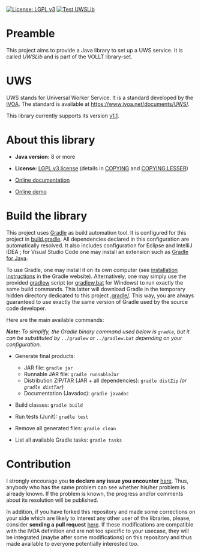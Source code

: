 [![License: LGPL v3](https://img.shields.io/badge/License-LGPL_v3-blue.svg)](https://www.gnu.org/licenses/lgpl-3.0)
[![Test UWSLib](https://github.com/gmantele/vollt/actions/workflows/uwslib.yml/badge.svg)](https://github.com/gmantele/vollt/actions/workflows/uwslib.yml)

# Preamble

This project aims to provide a Java library to set up a UWS service. It is
called _UWSLib_ and is part of the VOLLT library-set.

# UWS

UWS stands for Universal Worker Service. It is a standard developed by
the [IVOA](http://www.ivoa.net/ "International Virtual Observatory Alliance").
The standard is available at <https://www.ivoa.net/documents/UWS/>.

This library currently supports its version
[v1.1](https://www.ivoa.net/documents/UWS/20161024/index.html).

# About this library

- **Java version:** 8 or more
- **License:** [LGPL v3 license](https://www.gnu.org/licenses/lgpl-3.0)
  (details in [COPYING](COPYING) and [COPYING.LESSER](COPYING.LESSER))

- [Online documentation](http://cdsportal.u-strasbg.fr/uwstuto/)
- [Online demo](http://cdsportal.u-strasbg.fr/uwstuto/basic.html)

# Build the library

This project uses [Gradle](https://gradle.org/) as build automation tool. It
is configured for this project in [build.gradle](build.gradle). All dependencies
declared in this configuration are automatically resolved. It also includes
configuration for Eclipse and IntelliJ IDEA ; for Visual Studio Code one may
install an extension such as [Gradle for Java](https://marketplace.visualstudio.com/items?itemName=vscjava.vscode-gradle).

To use Gradle, one may install it on its own computer (see
[installation instructions](https://gradle.org/install/) in the Gradle website).
Alternatively, one may simply use the provided [gradlew](../gradlew) script
(or [gradlew.bat](../gradlew.bat) for Windows) to run exactly the same build
commands. This latter will download Gradle in the temporary hidden directory
dedicated to this project [.gradle/](../.gradle). This way, you are always
guaranteed to use exactly the same version of Gradle used by the source code
developer.

Here are the main available commands:

_**Note:** To simplify, the Gradle binary command used below is `gradle`, but it
can be substituted by `../gradlew` or `../gradlew.bat` depending on your
configuration._

- Generate final products:
  - JAR file: `gradle jar`
  - Runnable JAR file: `gradle runnableJar`
  - Distribution ZIP/TAR (JAR + all dependencies): `gradle distZip`
    _(or `gradle distTar`)_
  - Documentation (Javadoc): `gradle javadoc`

- Build classes: `gradle build`

- Run tests (Junit): `gradle test`

- Remove all generated files: `gradle clean`

- List all available Gradle tasks: `gradle tasks`

# Contribution

I strongly encourage you **to declare any issue you encounter**
[here](https://github.com/gmantele/taplib/issues). Thus, anybody who has the
same problem can see whether his/her problem is already known. If the problem is
known, the progress and/or comments about its resolution will be published.

In addition, if you have forked this repository and made some corrections on
your side which are likely to interest any other user of the libraries, please,
consider **sending a pull request**
[here](https://github.com/gmantele/taplib/pulls). If these modifications are
compatible with the IVOA definition and are not too specific to your usecase,
they will be integrated (maybe after some modifications) on this repository and
thus made available to everyone potentially interested too.